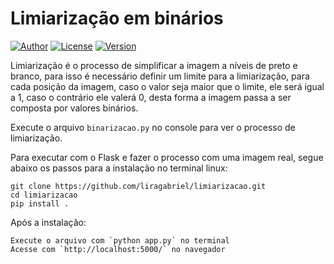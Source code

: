 # Limiarização em binários

[![Author](https://img.shields.io/badge/author-Gabriel-blue)](http://www.liragabriel.com)
[![License](https://img.shields.io/badge/license-MIT-green)](https://github.com/liragabriel/limiarizacao/blob/master/LICENSE)
[![Version](https://img.shields.io/badge/version-v1.0.0-yellow)](https://github.com/liragabriel/limiarizacao/releases)


Limiarização é o processo de simplificar a imagem a níveis de preto e branco, para isso é necessário 
definir um limite para a limiarização, para cada posição da imagem, caso o valor seja maior que o
limite, ele será igual a 1, caso o contrário ele valerá 0, desta forma a imagem passa a ser composta
por valores binários.


Execute o arquivo `binarizacao.py` no console para ver o processo de limiarização.

Para executar com o Flask e fazer o processo com uma imagem real, segue abaixo os passos para a instalação no terminal linux:

    git clone https://github.com/liragabriel/limiarizacao.git
    cd limiarizacao
    pip install .

Após a instalação:

    Execute o arquivo com `python app.py` no terminal
    Acesse com `http://localhost:5000/` no navegador
